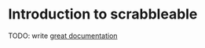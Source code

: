 # Introduction to scrabbleable

TODO: write [great documentation](http://jacobian.org/writing/what-to-write/)
